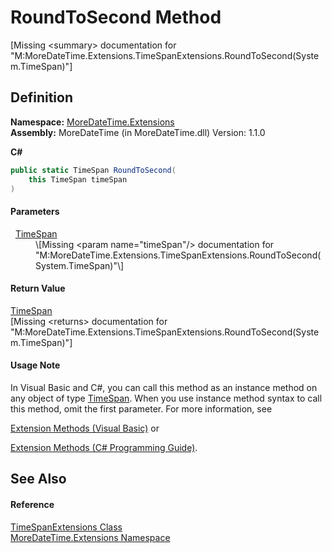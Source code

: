 # RoundToSecond Method


\[Missing &lt;summary&gt; documentation for "M:MoreDateTime.Extensions.TimeSpanExtensions.RoundToSecond(System.TimeSpan)"\]



## Definition
**Namespace:** <a href="N_MoreDateTime_Extensions">MoreDateTime.Extensions</a>  
**Assembly:** MoreDateTime (in MoreDateTime.dll) Version: 1.1.0

**C#**
``` C#
public static TimeSpan RoundToSecond(
	this TimeSpan timeSpan
)
```



#### Parameters
<dl><dt>  <a href="https://learn.microsoft.com/dotnet/api/system.timespan" target="_blank" rel="noopener noreferrer">TimeSpan</a></dt><dd>\[Missing &lt;param name="timeSpan"/&gt; documentation for "M:MoreDateTime.Extensions.TimeSpanExtensions.RoundToSecond(System.TimeSpan)"\]</dd></dl>

#### Return Value
<a href="https://learn.microsoft.com/dotnet/api/system.timespan" target="_blank" rel="noopener noreferrer">TimeSpan</a>  
\[Missing &lt;returns&gt; documentation for "M:MoreDateTime.Extensions.TimeSpanExtensions.RoundToSecond(System.TimeSpan)"\]

#### Usage Note
In Visual Basic and C#, you can call this method as an instance method on any object of type <a href="https://learn.microsoft.com/dotnet/api/system.timespan" target="_blank" rel="noopener noreferrer">TimeSpan</a>. When you use instance method syntax to call this method, omit the first parameter. For more information, see <a href="https://docs.microsoft.com/dotnet/visual-basic/programming-guide/language-features/procedures/extension-methods" target="_blank" rel="noopener noreferrer">

Extension Methods (Visual Basic)</a> or <a href="https://docs.microsoft.com/dotnet/csharp/programming-guide/classes-and-structs/extension-methods" target="_blank" rel="noopener noreferrer">

Extension Methods (C# Programming Guide)</a>.

## See Also


#### Reference
<a href="T_MoreDateTime_Extensions_TimeSpanExtensions">TimeSpanExtensions Class</a>  
<a href="N_MoreDateTime_Extensions">MoreDateTime.Extensions Namespace</a>  
